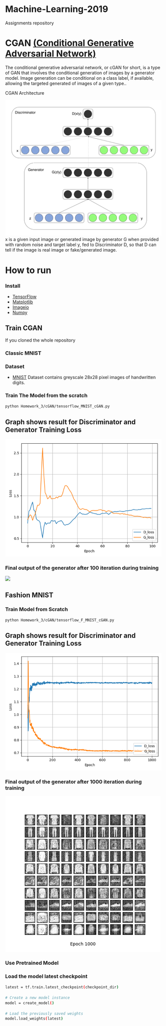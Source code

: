 # Machine-Learning-2019
Assignments repository

# CGAN [(Conditional Generative Adversarial Network)](https://arxiv.org/abs/1411.1784.pdf) 
The conditional generative adversarial network, or cGAN for short, is a type of GAN that involves the conditional generation of images by a generator model. Image generation can be conditional on a class label, if available, allowing the targeted generated of images of a given type..

CGAN Architecture

![](imgs/cGAN.png)
x is a given input image or generated image by generator G when provided with random noise and target label y, fed to Discriminator D, so that D can tell if the image is real image or fake/generated image.

# How to run
### Install 
* [TensorFlow](https://www.tensorflow.org/install/)
* [Matplotlib](https://matplotlib.org/)
* [Imageio](https://imageio.readthedocs.io/en/stable/installation.html)
* [Numpy](https://docs.scipy.org/doc/numpy/user/install.html)

## Train CGAN
If you cloned the whole repository 
### Classic MNIST 
### Dataset
* [MNIST](https://github.com/petewarden/tensorflow_ios/blob/master/tensorflow/g3doc/tutorials/mnist/download/index.md)
Dataset contains greyscale 28x28 pixel images of handwritten digits.

### Train The Model from the scratch
```bash
python Homework_3/cGAN/tensorflow_MNIST_cGAN.py
```

## Graph shows result for Discriminator and Generator Training Loss
![](MNIST_cGAN_train_hist.png)

### Final output of the generator after 100 iteration during training
![](MNIST_cGAN_generation_animation.gif)

## Fashion MNIST 
### Train Model from Scratch
```bash
python Homework_3/cGAN/tensorflow_F_MNIST_cGAN.py
```

## Graph shows result for Discriminator and Generator Training Loss
![](HW_F_MNIST_cGAN_train_hist.png)

### Final output of the generator after 1000 iteration during training
![](HW_F_MNIST_cGAN_1000.png)


### Use Pretrained Model
### Load the model latest checkpoint
```bash
latest = tf.train.latest_checkpoint(checkpoint_dir)

# Create a new model instance
model = create_model()

# Load the previously saved weights
model.load_weights(latest)
```

